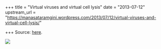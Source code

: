 +++
title = "Virtual viruses and virtual cell lysis"
date = "2013-07-12"
upstream_url = "https://manasataramgini.wordpress.com/2013/07/12/virtual-viruses-and-virtual-cell-lysis/"

+++
Source: [here](https://manasataramgini.wordpress.com/2013/07/12/virtual-viruses-and-virtual-cell-lysis/).

[![](https://lh4.googleusercontent.com/-fpnC9DhhgH4/Ud-oqWJPRTI/AAAAAAAACso/APRQfhzgock/s640/viruses_cells.jpg)](https://picasaweb.google.com/lh/photo/ab5nOEIncdo8Wvr5V1Fzc9MTjNZETYmyPJy0liipFm0?feat=embedwebsite)
